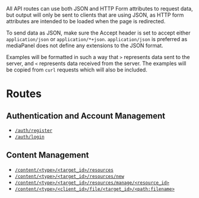 All API routes can use both JSON and HTTP Form attributes to request data, but
output will only be sent to clients that are using JSON, as HTTP form
attributes are intended to be loaded when the page is redirected.

To send data as JSON, make sure the Accept header is set to accept either
`application/json` or `application/*+json`. `application/json` is preferred as
mediaPanel does not define any extensions to the JSON format.

Examples will be formatted in such a way that `>` represents data sent to the
server, and `<` represents data received from the server. The examples will
be copied from `curl` requests which will also be included.

# Routes

## Authentication and Account Management

- [`/auth/register`](routes/auth#register)
- [`/auth/login`](routes/auth#login)

## Content Management

- [`/content/<type>/<target_id>/resources`](routes/content#list-resources)
- [`/content/<type>/<target_id>/resources/new`](routes/content#upload-resource)
- [`/content/<type>/<target_id>/resources/manage/<resource_id>`](routes/content#manage-resource)
- [`/content/<type>/<client_id>/file/<target_id>/<path:filename>`](routes/content#resource-file)
